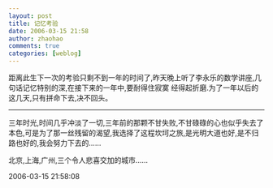 ```yaml
---
layout: post
title: 记忆考验
date: 2006-03-15 21:58
author: zhaohao
comments: true
categories: [weblog]
---
```

距离此生下一次的考验只剩不到一年的时间了,昨天晚上听了李永乐的数学讲座,几句话记忆特别的深,在接下来的一年中,要耐得住寂寞 经得起折磨.为了一年以后的这几天,只有拼命下去,决不回头。

<hr />

三年时光,时间几乎冲淡了一切,三年前的那颗不甘失败,不甘碌碌的心也似乎失去了本色,可是为了那一丝残留的渴望,我选择了这程坎坷之旅,是光明大道也好,是不归路也好的,我会努力下去的......

北京,上海,广州,三个令人悲喜交加的城市......

2006-03-15 21:58:08
